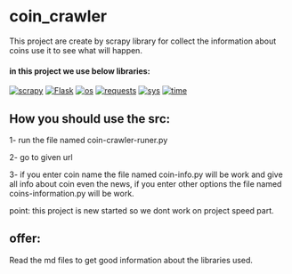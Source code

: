 # coin_crawler
This project are create by scrapy library for collect the information about coins use it to see what will happen.

#### in this project we use below libraries:
<a href="https://github.com/maskiiw"><img alt="scrapy" src="https://img.shields.io/badge/scrapy-60A839?style=for-the-badge&logo=scrapy&logoColor=f5f5f5"></a>
<a href="https://github.com/maskiiw"><img alt="Flask" src="https://img.shields.io/badge/Flask-000000?style=for-the-badge&logo=flask&logoColor=f5f5f5"></a>
<a href="https://github.com/maskiiw"><img alt="os" src="https://img.shields.io/badge/os-B10000?style=for-the-badge"></a>
<a href="https://github.com/maskiiw"><img alt="requests" src="https://img.shields.io/badge/requests-333333?style=for-the-badge"></a>
<a href="https://github.com/maskiiw"><img alt="sys" src="https://img.shields.io/badge/sys-4951F5?style=for-the-badge"></a>
<a href="https://github.com/maskiiw"><img alt="time" src="https://img.shields.io/badge/time-B366F6?style=for-the-badge"></a>

## How you should use the src:
1- run the file named coin-crawler-runer.py 

2- go to given url

3- if you enter coin name the file named coin-info.py will be work and give all info about coin even the news, if you enter other options the file named coins-information.py will be work.

point: this project is new started so we dont work on project speed part.

## offer:
Read the md files to get good information about the libraries used.
